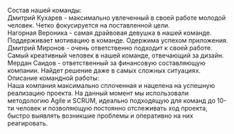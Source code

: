 Состав нашей команды:<br>
Дмитрий Кухарев - максимально увлеченный в своей работе молодой человек. Четко фокусируется на поставленной цели. <br>
Нагорная Вероника - самая драйвовая девушка в нашей команде. Поддерживает мотивацию в команде. Одержима успехом приложения. <br>
Дмитрий Миронов - очень ответственно подходит к своей работе.  Самый креативный человек в нашей команде, отвечающий за дизайн. <br>
Мердан Саидов - ответственный за финансовую составляющую компании. Найдет решение даже в самых сложных ситуациях. <br>
Описание командной работы: <br>
Наша компания максимально сплоченная и нацелена на успешную реализацию проекта. На данный момент мы использовали методологию Agile и SCRUM, идеально подходящую для команд до 10-ти человек и позволяющую постоянно отслеживать ход проекта, быстро выявлять возникшие проблемы и оперативно на них реагировать. <br>
 
